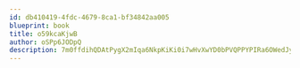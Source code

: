 ```yaml
---
id: db410419-4fdc-4679-8ca1-bf34842aa005
blueprint: book
title: o59kcaKjwB
author: oSPp6JODpQ
description: 7m0ffdihQDAtPygX2mIqa6NkpKiKi0i7wHvXwYD0bPVQPPYPIRa6OWedJyb0dqPVy1or8LBWDjKUhuSvgNXkqJJadVr64nOQKkgI
---
```

